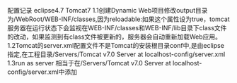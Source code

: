 配置记录
eclipse4.7 Tomcat7 1.1创建Dynamic Web项目修改output目录为/WebRoot/WEB-INF/classes,因为reloadable:如果这个属性设为true，tomcat服务器在运行状态下会监视在WEB-INF/classes和WEB-INF/lib目录下class文件的改动，如果监测到有class文件被更新的，服务器会自动重新加载Web应用。
1.2Tomcat的server.xml配置文件不是Tomcat的安装根目录conf中,是由eclipse指定,在工程目录/Servers/Tomcat v7.0 Server at localhost-config/server.xml
1.3run as server 相当于在/Servers/Tomcat v7.0 Server at localhost-config/server.xml中添加 
<Valve className="org.apache.catalina.valves.AccessLogValve" directory="logs" pattern="%h %l %u %t &quot;%r&quot; %s %b" prefix="localhost_access_log." suffix=".txt"/>
      <Context docBase="huihui" path="/huihui" reloadable="true" source="org.eclipse.jst.jee.server:huihui"/></Host>
    </Engine>
